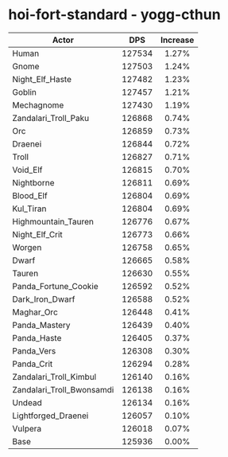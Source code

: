 # hoi-fort-standard - yogg-cthun
| Actor | DPS | Increase |
|---|:---:|:---:|
|Human|127534|1.27%|
|Gnome|127503|1.24%|
|Night_Elf_Haste|127482|1.23%|
|Goblin|127457|1.21%|
|Mechagnome|127430|1.19%|
|Zandalari_Troll_Paku|126868|0.74%|
|Orc|126859|0.73%|
|Draenei|126844|0.72%|
|Troll|126827|0.71%|
|Void_Elf|126815|0.70%|
|Nightborne|126811|0.69%|
|Blood_Elf|126804|0.69%|
|Kul_Tiran|126804|0.69%|
|Highmountain_Tauren|126776|0.67%|
|Night_Elf_Crit|126773|0.66%|
|Worgen|126758|0.65%|
|Dwarf|126665|0.58%|
|Tauren|126630|0.55%|
|Panda_Fortune_Cookie|126592|0.52%|
|Dark_Iron_Dwarf|126588|0.52%|
|Maghar_Orc|126448|0.41%|
|Panda_Mastery|126439|0.40%|
|Panda_Haste|126405|0.37%|
|Panda_Vers|126308|0.30%|
|Panda_Crit|126294|0.28%|
|Zandalari_Troll_Kimbul|126140|0.16%|
|Zandalari_Troll_Bwonsamdi|126138|0.16%|
|Undead|126134|0.16%|
|Lightforged_Draenei|126057|0.10%|
|Vulpera|126018|0.07%|
|Base|125936|0.00%|
